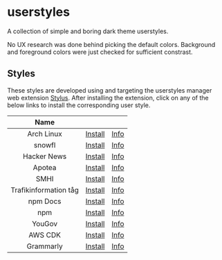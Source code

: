 # userstyles

A collection of simple and boring dark theme userstyles.

No UX research was done behind picking the default colors. Background and
foreground colors were just checked for sufficient constrast.

## Styles

These styles are developed using and targeting the userstyles manager web
extension [Stylus](https://github.com/openstyles/stylus). After installing the
extension, click on any of the below links to install the corresponding user
style.

|         Name          |                                                                                                                        |                               |
| :-------------------: | :--------------------------------------------------------------------------------------------------------------------: | :---------------------------: |
|      Arch Linux       |  [Install](https://raw.githubusercontent.com/aruncveli/userstyles/refs/heads/main/sites/archlinux/archlinux.user.css)  |    [Info](sites/archlinux)    |
|        snowfl         |     [Install](https://raw.githubusercontent.com/aruncveli/userstyles/refs/heads/main/sites/snowfl/snowfl.user.css)     |     [Info](sites/snowfl)      |
|      Hacker News      | [Install](https://raw.githubusercontent.com/aruncveli/userstyles/refs/heads/main/sites/hackernews/hackernews.user.css) |   [Info](sites/hackernews)    |
|        Apotea         |     [Install](https://raw.githubusercontent.com/aruncveli/userstyles/refs/heads/main/sites/apotea/apotea.user.css)     |     [Info](sites/apotea)      |
|         SMHI          |                    [Install](https://github.com/aruncveli/userstyles/raw/main/smhi/smhi.user.styl)                     |         [Info](smhi)          |
| Trafikinformation tåg |   [Install](https://github.com/aruncveli/userstyles/raw/main/trafikinformation-tåg/trafikinformation-tåg.user.styl)    | [Info](trafikinformation-tåg) |
|       npm Docs        |                [Install](https://github.com/aruncveli/userstyles/raw/main/npm-docs/npm-docs.user.styl)                 |       [Info](npm-docs)        |
|          npm          |                     [Install](https://github.com/aruncveli/userstyles/raw/main/npm/npm.user.styl)                      |          [Info](npm)          |
|        YouGov         |                  [Install](https://github.com/aruncveli/userstyles/raw/main/yougov/yougov.user.styl)                   |        [Info](yougov)         |
|        AWS CDK        |                 [Install](https://github.com/aruncveli/userstyles/raw/main/aws-cdk/aws-cdk.user.styl)                  |        [Info](aws-cdk)        |
|       Grammarly       |               [Install](https://github.com/aruncveli/userstyles/raw/main/grammarly/grammarly.user.styl)                |       [Info](grammarly)       |
